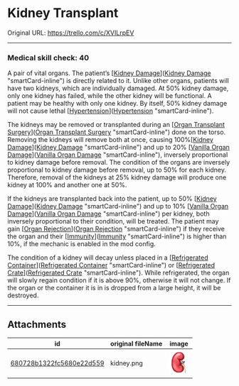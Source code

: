 # Kidney Transplant

Original URL: https://trello.com/c/XVILrpEV

---

### Medical skill check: 40

A pair of vital organs. The patient’s [[Kidney Damage](../Torso/Kidney%20Damage.md)]([Kidney Damage](../Torso/Kidney%20Damage.md) "smartCard-inline") is directly related to it. Unlike other organs, patients will have two kidneys, which are individually damaged. At 50% kidney damage, only one kidney has failed, while the other kidney will be functional. A patient may be healthy with only one kidney. By itself, 50% kidney damage will not cause lethal [[Hypertension](../Blood/Hypertension.md)]([Hypertension](../Blood/Hypertension.md) "smartCard-inline").

The kidneys may be removed or transplanted during an [[Organ Transplant Surgery](../Procedures/Organ%20Transplant%20Surgery.md)]([Organ Transplant Surgery](../Procedures/Organ%20Transplant%20Surgery.md) "smartCard-inline") done on the torso. Removing the kidneys will remove both at once, causing 100%[[Kidney Damage](../Torso/Kidney%20Damage.md)]([Kidney Damage](../Torso/Kidney%20Damage.md) "smartCard-inline") and up to 20% [[Vanilla Organ Damage](../Torso/Vanilla%20Organ%20Damage.md)]([Vanilla Organ Damage](../Torso/Vanilla%20Organ%20Damage.md) "smartCard-inline"), inversely proportional to kidney damage before removal. The condition of the organs are inversely proportional to kidney damage before removal, up to 50% for each kidney. Therefore, removal of the kidneys at 25% kidney damage will produce one kidney at 100% and another one at 50%.

If the kidneys are transplanted back into the patient, up to 50% [[Kidney Damage](../Torso/Kidney%20Damage.md)]([Kidney Damage](../Torso/Kidney%20Damage.md) "smartCard-inline") and up to 10% [[Vanilla Organ Damage](../Torso/Vanilla%20Organ%20Damage.md)]([Vanilla Organ Damage](../Torso/Vanilla%20Organ%20Damage.md) "smartCard-inline") per kidney, both inversely proportional to their condition, will be treated. The patient may gain [[Organ Rejection](../Blood/Organ%20Rejection.md)]([Organ Rejection](../Blood/Organ%20Rejection.md) "smartCard-inline") if they receive the organ and their [[Immunity](../Blood/Immunity.md)]([Immunity](../Blood/Immunity.md) "smartCard-inline") is higher than 10%, if the mechanic is enabled in the mod config.

The condition of a kidney will decay unless placed in a [[Refrigerated Container](Refrigerated%20Container.md)]([Refrigerated Container](Refrigerated%20Container.md) "smartCard-inline") or [[Refrigerated Crate](Refrigerated%20Crate.md)]([Refrigerated Crate](Refrigerated%20Crate.md) "smartCard-inline"). While refrigerated, the organ will slowly regain condition if it is above 90%, otherwise it will not change. If the organ or the container it is in is dropped from a large height, it will be destroyed.

---

## Attachments

id | original fileName | image
---|---|---
[680728b1322fc5680e22d559](./Kidney%20Transplant%20-%20Attachments/680728b1322fc5680e22d559.png) | kidney.png | ![kidney.png\|200](./Kidney%20Transplant%20-%20Attachments/680728b1322fc5680e22d559.png)